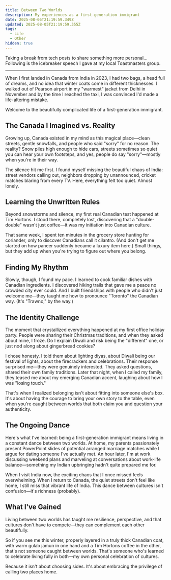 ```yaml
---
title: Between Two Worlds
description: My experiences as a first-generation immigrant
date: 2025-08-05T21:19:59.349Z
updated: 2025-08-05T21:19:59.355Z
tags:
  - Life
  - Other
hidden: true
---
```


Taking a break from tech posts to share something more personal... Following is the icebreaker speech I gave at my local Toastmasters group.

---

When I first landed in Canada from India in 2023, I had two bags, a head full of dreams, and no idea that winter coats come in different thicknesses. I walked out of Pearson airport in my "warmest" jacket from Delhi in November and by the time I reached the taxi, I was convinced I'd made a life-altering mistake.

Welcome to the beautifully complicated life of a first-generation immigrant.

## The Canada I Imagined vs. Reality

Growing up, Canada existed in my mind as this magical place—clean streets, gentle snowfalls, and people who said "sorry" for no reason. The reality? Snow piles high enough to hide cars, streets sometimes so quiet you can hear your own footsteps, and yes, people do say "sorry"—mostly when you're in their way.

The silence hit me first. I found myself missing the beautiful chaos of India: street vendors calling out, neighbors dropping by unannounced, cricket matches blaring from every TV. Here, everything felt too quiet. Almost lonely.

## Learning the Unwritten Rules

Beyond snowstorms and silence, my first real Canadian test happened at Tim Hortons. I stood there, completely lost, discovering that a "double-double" wasn't just coffee—it was my initiation into Canadian culture.

That same week, I spent ten minutes in the grocery store hunting for coriander, only to discover Canadians call it cilantro. (And don't get me started on how paneer suddenly became a luxury item here.) Small things, but they add up when you're trying to figure out where you belong.

## Finding My Rhythm

Slowly, though, I found my pace. I learned to cook familiar dishes with Canadian ingredients. I discovered hiking trails that gave me a peace no crowded city ever could. And I built friendships with people who didn't just welcome me—they taught me how to pronounce "Toronto" the Canadian way. (It's "Trawno," by the way.)

## The Identity Challenge

The moment that crystallized everything happened at my first office holiday party. People were sharing their Christmas traditions, and when they asked about mine, I froze. Do I explain Diwali and risk being the "different" one, or just nod along about gingerbread cookies?

I chose honesty. I told them about lighting diyas, about Diwali being our festival of lights, about the firecrackers and celebrations. Their response surprised me—they were genuinely interested. They asked questions, shared their own family traditions. Later that night, when I called my family, they teased me about my emerging Canadian accent, laughing about how I was "losing touch."

That's when I realized belonging isn't about fitting into someone else's box. It's about having the courage to bring your own story to the table, even when you're caught between worlds that both claim you and question your authenticity.

## The Ongoing Dance

Here's what I've learned: being a first-generation immigrant means living in a constant dance between two worlds. At home, my parents passionately present PowerPoint slides of potential arranged marriage matches while I argue for dating someone I've actually met. An hour later, I'm at work discussing weekend plans and marveling at conversations about work-life balance—something my Indian upbringing hadn't quite prepared me for.

When I visit India now, the exciting chaos that I once missed feels overwhelming. When I return to Canada, the quiet streets don't feel like home, I still miss that vibrant life of India. This dance between cultures isn't confusion—it's richness (probably).

## What I've Gained

Living between two worlds has taught me resilience, perspective, and that cultures don't have to compete—they can complement each other beautifully.

So if you see me this winter, properly layered in a truly thick Canadian coat, with warm gulab jamun in one hand and a Tim Hortons coffee in the other, that's not someone caught between worlds. That's someone who's learned to celebrate living fully in both—my own personal celebration of cultures.

Because it isn't about choosing sides. It's about embracing the privilege of calling two places home.